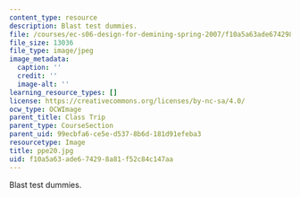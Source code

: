 ```yaml
---
content_type: resource
description: Blast test dummies.
file: /courses/ec-s06-design-for-demining-spring-2007/f10a5a63ade674298a81f52c84c147aa_ppe20.jpg
file_size: 13036
file_type: image/jpeg
image_metadata:
  caption: ''
  credit: ''
  image-alt: ''
learning_resource_types: []
license: https://creativecommons.org/licenses/by-nc-sa/4.0/
ocw_type: OCWImage
parent_title: Class Trip
parent_type: CourseSection
parent_uid: 99ecbfa6-ce5e-d537-8b6d-181d91efeba3
resourcetype: Image
title: ppe20.jpg
uid: f10a5a63-ade6-7429-8a81-f52c84c147aa
---
```

Blast test dummies.